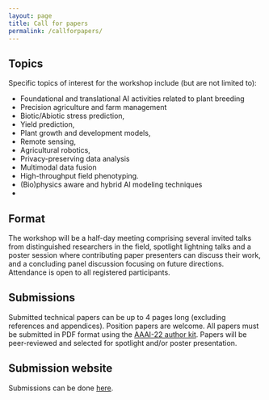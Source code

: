 ```yaml
---
layout: page
title: Call for papers
permalink: /callforpapers/
---
```

## Topics
Specific topics of interest for the workshop include (but are not limited to):
- Foundational and translational AI activities related to plant breeding
- Precision agriculture and farm management
- Biotic/Abiotic stress prediction, 
- Yield prediction, 
- Plant growth and development models, 
- Remote sensing, 
- Agricultural robotics, 
- Privacy-preserving data analysis
- Multimodal data fusion
- High-throughput field phenotyping. 
- (Bio)physics aware and hybrid AI modeling techniques
- 
## Format
The workshop will be a half-day meeting comprising several invited talks from distinguished researchers in the field, spotlight lightning talks and a poster session where contributing paper presenters can discuss their work, and a concluding panel discussion focusing on future directions. Attendance is open to all registered participants.

## Submissions
Submitted technical papers can be up to 4 pages long (excluding references and appendices). Position papers are welcome. All papers must be submitted in PDF format using the [AAAI-22 author kit](https://aaai.org/Conferences/AAAI-22/submission-guidelines/). Papers will be peer-reviewed and selected for spotlight and/or poster presentation.   

## Submission website
Submissions can be done [here](https://openreview.net/group?id=AAAI.org/2022/Workshop/AIAFS).
